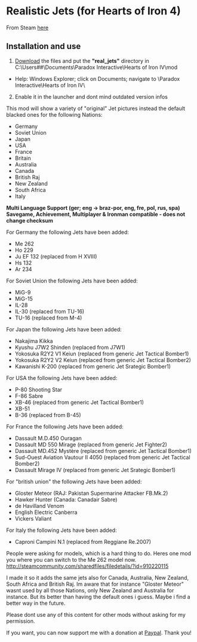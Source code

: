 # Realistic Jets (for Hearts of Iron 4)
 
From Steam [here](https://steamcommunity.com/sharedfiles/filedetails/?id=706817405)
 
## Installation and use

1. [Download](https://github.com/ShadowDuke/real_jets/archive/master.zip) the files and put the **"real_jets"** directory in C:\Users\##\Documents\Paradox Interactive\Hearts of Iron IV\mod 
- Help: Windows Explorer; click on Documents; navigate to \Paradox Interactive\Hearts of Iron IV\
2. Enable it in the launcher and dont mind outdated version infos
 
This mod will show a variety of "original" Jet pictures instead the default blacked ones for the following Nations:

- Germany
- Soviet Union
- Japan
- USA
- France
- Britain
- Australia
- Canada
- British Raj
- New Zealand
- South Africa
- Italy

**Multi Language Support (ger; eng -> braz-por, eng, fre, pol, rus, spa)
Savegame, Achievement, Multiplayer & Ironman compatible - does not change checksum**

For Germany the following Jets have been added:
- Me 262
- Ho 229
- Ju EF 132 (replaced from H XVIII)
- Hs 132
- Ar 234

For Soviet Union the following Jets have been added:
- MiG-9
- MiG-15
- IL-28
- IL-30 (replaced from TU-16)
- TU-16 (replaced from M-4)

For Japan the following Jets have been added:
- Nakajima Kikka
- Kyushu J7W2 Shinden (replaced from J7W1)
- Yokosuka R2Y2 V1 Keiun (replaced from generic Jet Tactical Bomber1)
- Yokosuka R2Y2 V2 Keiun (replaced from generic Jet Tactical Bomber2)
- Kawanishi K-200 (replaced from generic Jet Srategic Bomber1)

For USA the following Jets have been added:
- P-80 Shooting Star
- F-86 Sabre
- XB-46 (replaced from generic Jet Tactical Bomber1)
- XB-51
- B-36 (replaced from B-45)

For France the following Jets have been added:
- Dassault M.D.450 Ouragan
- Dassault MD 550 Mirage (replaced from generic Jet Fighter2)
- Dassault MD.452 Mystère (replaced from generic Jet Tactical Bomber1)
- Sud-Ouest Aviation Vautour II 4050 (replaced from generic Jet Tactical Bomber2)
- Dassault Mirage IV (replaced from generic Jet Srategic Bomber1)

For "british union" the following Jets have been added:
- Gloster Meteor (RAJ: Pakistan Supermarine Attacker FB.Mk.2)
- Hawker Hunter (Canada: Canadair Sabre)
- de Havilland Venom
- English Electric Canberra
- Vickers Valiant

For Italy the following Jets have been added:

- Caproni Campini N.1 (replaced from Reggiane Re.2007)


People were asking for models, which is a hard thing to do. Heres one mod you where you can switch to the Me 262 model now.
http://steamcommunity.com/sharedfiles/filedetails/?id=910220115

I made it so it adds the same jets also for Canada, Australia, New Zealand, South Africa and British Raj.
Im aware that for instance "Gloster Meteor" wasnt used by all those Nations, only New Zealand and Australia for instance.
But its better than having the default ones i guess. Maybe i find a better way in the future.


Please dont use any of this content for other mods without asking for my permission.

If you want, you can now support me with a donation at [Paypal](https://www.paypal.com/cgi-bin/webscr?cmd=_s-xclick&hosted_button_id=5X8TNX5DN2G5C&source=url). Thank you!
